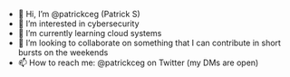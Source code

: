 - 👋 Hi, I’m @patrickceg (Patrick S)
- 👀 I’m interested in cybersecurity
- 🌱 I’m currently learning cloud systems
- 💞️ I’m looking to collaborate on something that I can contribute in short bursts on the weekends
- 📫 How to reach me: @patrickceg on Twitter (my DMs are open)

<!---
patrickceg/patrickceg is a ✨ special ✨ repository because its `README.md` (this file) appears on your GitHub profile.
You can click the Preview link to take a look at your changes.
--->
